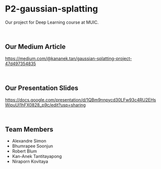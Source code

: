 # P2-gaussian-splatting

Our project for Deep Learning course at MUIC.

<br/>

## Our Medium Article
https://medium.com/@kananek.tan/gaussian-splatting-project-47d497354835

<br/>

## Our Presentation Slides
https://docs.google.com/presentation/d/1QBm9nnpycd30LFw93c4RU2EHsWjpuUI1hFX0828_p9c/edit?usp=sharing

<br/>

## Team Members
- Alexandre Simon
- Bhumrapee Soonjun
- Robert Blum
- Kan-Anek Tantitayapong
- Niraporn Kovitaya
